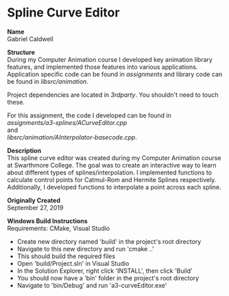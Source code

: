 # Spline Curve Editor
**Name** \
Gabriel Caldwell

**Structure** \
During my Computer Animation course I developed key animation library features, and implemented those features into various applications. Application specific code can be found in *assignments* and library code can be found in *libsrc/animation*.

Project dependencies are located in *3rdparty*. You shouldn't need to touch these.

For this assignment, the code I developed can be found in \
*assignments/a3-splines/ACurveEditor.cpp* \
and \
*libsrc/animation/AInterpolator-basecode.cpp*.

**Description** \
This spline curve editor was created during my Computer Animation course at Swarthmore College. The goal was to create an interactive way to learn about different types of splines/interpolation. I implemented functions to calculate control points for Catmul-Rom and Hermite Splines respectively. Additionally, I developed functions to interpolate a point across each spline. 

**Originally Created** \
September 27, 2019


**Windows Build Instructions** \
Requirements: CMake, Visual Studio
* Create new directory named 'build' in the project's root directory
* Navigate to this new directory and run 'cmake ..'
* This should build the required files
* Open 'build/Project.sln' in Visual Studio
* In the Solution Explorer, right click 'INSTALL', then click 'Build'
* You should now have a 'bin' folder in the project's root directory
* Navigate to 'bin/Debug' and run 'a3-curveEditor.exe'
